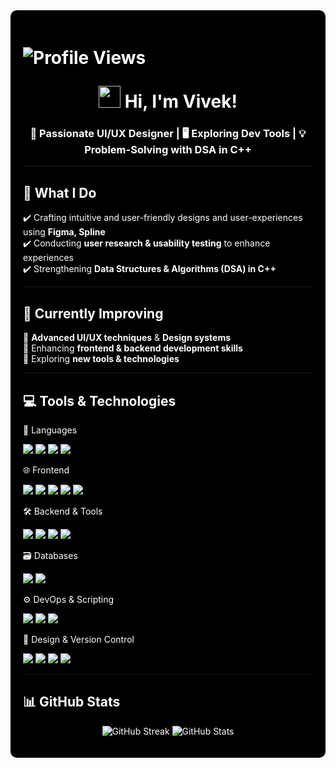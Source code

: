 <div style="background: black; padding: 20px; border-radius: 10px; color: white;">

<h1 align="center">
  <p align="left">
  <img src="https://komarev.com/ghpvc/?username=bvvivek6&style=flat&color=blue" alt="Profile Views" />
</p>

  <img src="https://media.giphy.com/media/hvRJCLFzcasrR4ia7z/giphy.gif" width="35"> 
  Hi, I'm Vivek!
</h1>

<h3 align="center"> 
🎨 Passionate UI/UX Designer | 🖥️ Exploring Dev Tools | 💡 Problem-Solving with DSA in C++  
</h3>

---

## 🚀 What I Do  

✔️ Crafting intuitive and user-friendly designs and user-experiences using **Figma, Spline**  
✔️ Conducting **user research & usability testing** to enhance experiences  
✔️ Strengthening **Data Structures & Algorithms (DSA) in C++**  

---

## 🌱 Currently Improving  

🔹 **Advanced UI/UX techniques** & **Design systems**  
🔹 Enhancing **frontend & backend development skills**  
🔹 Exploring **new tools & technologies**  

---

## 💻 Tools & Technologies  

🧠 Languages  
<p align="left"> 
  <img src="https://img.shields.io/badge/C-00599C?style=for-the-badge&logo=c&logoColor=white" /> 
  <img src="https://img.shields.io/badge/C%2B%2B-00599C?style=for-the-badge&logo=c%2B%2B&logoColor=white" /> 
  <img src="https://img.shields.io/badge/Python-3776AB?style=for-the-badge&logo=python&logoColor=white" /> 
  <img src="https://img.shields.io/badge/JavaScript-F7DF1E?style=for-the-badge&logo=javascript&logoColor=black" /> 
</p>  

🌐 Frontend  
<p align="left"> 
  <img src="https://img.shields.io/badge/HTML5-E34F26?style=for-the-badge&logo=html5&logoColor=white" /> 
  <img src="https://img.shields.io/badge/CSS3-1572B6?style=for-the-badge&logo=css3&logoColor=white" /> 
  <img src="https://img.shields.io/badge/React-61DAFB?style=for-the-badge&logo=react&logoColor=black" /> 
  <img src="https://img.shields.io/badge/Framer-0055FF?style=for-the-badge&logo=framer&logoColor=white" /> 
  <img src="https://img.shields.io/badge/Tailwind_CSS-38B2AC?style=for-the-badge&logo=tailwind-css&logoColor=white" /> 
</p>  

🛠️ Backend & Tools  
<p align="left"> 
  <img src="https://img.shields.io/badge/Node.js-339933?style=for-the-badge&logo=nodedotjs&logoColor=white" /> 
  <img src="https://img.shields.io/badge/Express.js-000000?style=for-the-badge&logo=express&logoColor=white" /> 
  <img src="https://img.shields.io/badge/Nodemailer-3C3C3C?style=for-the-badge&logo=nodemailer&logoColor=white" /> 
  <img src="https://img.shields.io/badge/Cloudinary-3448C5?style=for-the-badge&logo=cloudinary&logoColor=white" /> 
</p>  

🗃️ Databases  
<p align="left"> 
  <img src="https://img.shields.io/badge/MySQL-4479A1?style=for-the-badge&logo=mysql&logoColor=white" /> 
  <img src="https://img.shields.io/badge/MongoDB-47A248?style=for-the-badge&logo=mongodb&logoColor=white" /> 
</p>  

⚙️ DevOps & Scripting  
<p align="left"> 
  <img src="https://img.shields.io/badge/Linux-FCC624?style=for-the-badge&logo=linux&logoColor=black" /> 
  <img src="https://img.shields.io/badge/Bash_Scripting-4EAA25?style=for-the-badge&logo=gnubash&logoColor=white" /> 
  <img src="https://img.shields.io/badge/Docker-2496ED?style=for-the-badge&logo=docker&logoColor=white" />
</p>
🎨 Design & Version Control  
<p align="left"> 
  <img src="https://img.shields.io/badge/Figma-F24E1E?style=for-the-badge&logo=figma&logoColor=white" /> 
  <img src="https://img.shields.io/badge/Dribbble-EA4C89?style=for-the-badge&logo=dribbble&logoColor=white" /> 
  <img src="https://img.shields.io/badge/Git-F05032?style=for-the-badge&logo=git&logoColor=white" /> 
  <img src="https://img.shields.io/badge/GitHub-181717?style=for-the-badge&logo=github&logoColor=white" /> 
</p>  





---

## 📊 GitHub Stats  

<p align="center">
  <img src="https://github-readme-streak-stats.herokuapp.com/?user=bvvivek6&theme=tokyonight&hide_border=true&background=000" alt="GitHub Streak" />
  <img src="https://github-readme-stats.vercel.app/api?username=bvvivek6&show_icons=true&theme=tokyonight&hide_border=true&bg_color=000000" alt="GitHub Stats" />
</p>

</div>
